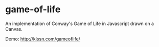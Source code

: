 game-of-life
============

An implementation of Conway's Game of Life in Javascript drawn on a Canvas.

Demo: http://klssn.com/gameoflife/